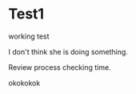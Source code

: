 # Test1

working test

I don't think she is doing something.

Review process checking time.



okokokok
